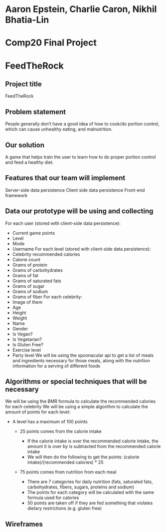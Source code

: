 # Aaron Epstein, Charlie Caron, Nikhil Bhatia-Lin
# Comp20 Final Project
# FeedTheRock

## Project title
FeedTheRock

## Problem statement
People generally don’t have a good idea of how to cook/do portion control, which can
cause unhealthy eating, and malnutrition.

## Our solution
A game that helps train the user to learn how to do proper portion control and feed a healthy diet.

## Features that our team will implement
Server-side data persistence
Client side data persistence
Front-end framework

## Data our prototype will be using and collecting
For each user (stored with client-side data persistence):
 * Current game points
 * Level
 * Mode
 * Username
For each level (stored with client-side data persistence):
 * Celebrity recommended calories
 * Calorie count
 * Grams of protein
 * Grams of carbohydrates
 * Grams of fat
 * Grams of saturated fats
 * Grams of sugar
 * Grams of sodium
 * Grams of fiber
For each celebrity:
 * Image of them
 * Age
 * Height
 * Weight
 * Name
 * Gender
 * Is Vegan?
 * Is Vegetarian?
 * Is Gluten Free?
 * Exercise level
 * Party level
We will be using the spoonacular api to get a list of meals and ingredients necessary for those meals, along with the nutrition information for a serving of different foods

## Algorithms or special techniques that will be necessary
We will be using the BMR formula to calculate the recommended calories for each celebrity
We will be using a simple algorithm to calculate the amount of points for each level:
  * A level has a maximum of 100 points
     * 25 points comes from the calorie intake
          * If the calorie intake is over the recommended calorie intake, 
          the amount it is over by is subtracted from the recommended calorie intake
          * We will then do the following to get the points: 
            (calorie intake)/(recommended calories) * 25

      * 75 points comes from nutrition from each meal
          * There are 7 categories for daily nutrition (fats, saturated fats, carbohydrates, 
              fibers, sugars, proteins and sodium)
          * The points for each category will be calculated with the same formula used for calories
          * 50 points are taken off if they are fed something that violates dietary restrictions (e.g. gluten free)


## Wireframes








